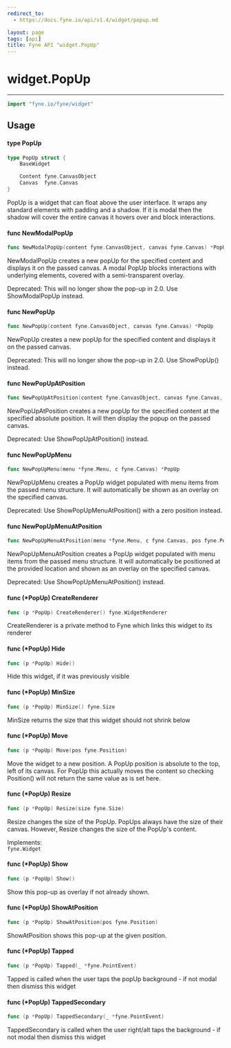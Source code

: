 ```yaml
---
redirect_to:
  - https://docs.fyne.io/api/v1.4/widget/popup.md

layout: page
tags: [api]
title: Fyne API "widget.PopUp"
---
```



# widget.PopUp
---
```go
import "fyne.io/fyne/widget"
```

## Usage

#### type PopUp

```go
type PopUp struct {
	BaseWidget

	Content fyne.CanvasObject
	Canvas  fyne.Canvas
}
```

PopUp is a widget that can float above the user interface. It wraps any standard elements with padding and a shadow. If it is modal then the shadow will cover the entire canvas it hovers over and block interactions.

#### func  NewModalPopUp

```go
func NewModalPopUp(content fyne.CanvasObject, canvas fyne.Canvas) *PopUp
```
NewModalPopUp creates a new popUp for the specified content and displays it on the passed canvas. A modal PopUp blocks interactions with underlying elements, covered with a semi-transparent overlay.


<div class="deprecated">
Deprecated: This will no longer show the pop-up in 2.0. Use ShowModalPopUp instead.</div>

#### func  NewPopUp

```go
func NewPopUp(content fyne.CanvasObject, canvas fyne.Canvas) *PopUp
```
NewPopUp creates a new popUp for the specified content and displays it on the passed canvas.


<div class="deprecated">
Deprecated: This will no longer show the pop-up in 2.0. Use ShowPopUp() instead.</div>

#### func  NewPopUpAtPosition

```go
func NewPopUpAtPosition(content fyne.CanvasObject, canvas fyne.Canvas, pos fyne.Position) *PopUp
```
NewPopUpAtPosition creates a new popUp for the specified content at the specified absolute position. It will then display the popup on the passed canvas.


<div class="deprecated">
Deprecated: Use ShowPopUpAtPosition() instead.</div>

#### func  NewPopUpMenu

```go
func NewPopUpMenu(menu *fyne.Menu, c fyne.Canvas) *PopUp
```
NewPopUpMenu creates a PopUp widget populated with menu items from the passed menu structure. It will automatically be shown as an overlay on the specified canvas.


<div class="deprecated">
Deprecated: Use ShowPopUpMenuAtPosition() with a zero position instead.</div>

#### func  NewPopUpMenuAtPosition

```go
func NewPopUpMenuAtPosition(menu *fyne.Menu, c fyne.Canvas, pos fyne.Position) *PopUp
```
NewPopUpMenuAtPosition creates a PopUp widget populated with menu items from the passed menu structure. It will automatically be positioned at the provided location and shown as an overlay on the specified canvas.


<div class="deprecated">
Deprecated: Use ShowPopUpMenuAtPosition() instead.</div>

#### func (*PopUp) CreateRenderer

```go
func (p *PopUp) CreateRenderer() fyne.WidgetRenderer
```
CreateRenderer is a private method to Fyne which links this widget to its renderer

#### func (*PopUp) Hide

```go
func (p *PopUp) Hide()
```
Hide this widget, if it was previously visible

#### func (*PopUp) MinSize

```go
func (p *PopUp) MinSize() fyne.Size
```
MinSize returns the size that this widget should not shrink below

#### func (*PopUp) Move

```go
func (p *PopUp) Move(pos fyne.Position)
```
Move the widget to a new position. A PopUp position is absolute to the top, left of its canvas. For PopUp this actually moves the content so checking Position() will not return the same value as is set here.

#### func (*PopUp) Resize

```go
func (p *PopUp) Resize(size fyne.Size)
```
Resize changes the size of the PopUp. PopUps always have the size of their canvas. However, Resize changes the size of the PopUp's content.


<div class="implements">Implements: <code>
fyne.Widget</code></div>

#### func (*PopUp) Show

```go
func (p *PopUp) Show()
```
Show this pop-up as overlay if not already shown.

#### func (*PopUp) ShowAtPosition

```go
func (p *PopUp) ShowAtPosition(pos fyne.Position)
```
ShowAtPosition shows this pop-up at the given position.

#### func (*PopUp) Tapped

```go
func (p *PopUp) Tapped(_ *fyne.PointEvent)
```
Tapped is called when the user taps the popUp background - if not modal then dismiss this widget

#### func (*PopUp) TappedSecondary

```go
func (p *PopUp) TappedSecondary(_ *fyne.PointEvent)
```
TappedSecondary is called when the user right/alt taps the background - if not modal then dismiss this widget
